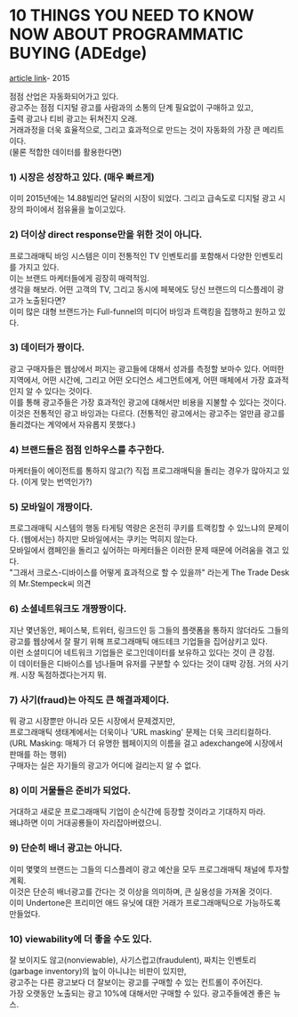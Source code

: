 # 10 THINGS YOU NEED TO KNOW NOW ABOUT PROGRAMMATIC BUYING (ADEdge)

[article link](http://adage.com/article/print-edition/10-things-programmatic-buying/298811/)- 2015

점점 산업은 자동화되어가고 있다.  
광고주는 점점 디지털 광고를 사람과의 소통의 단계 필요없이 구매하고 있고,  
출력 광고나 티비 광고는 뒤쳐진지 오래.  
거래과정을 더욱 효율적으로, 그리고 효과적으로 만드는 것이 자동화의 가장 큰 메리트이다.  
(물론 적합한 데이터를 활용한다면)  

### 1) 시장은 성장하고 있다. (매우 빠르게)  
  
이미 2015년에는 14.88빌리언 달러의 시장이 되었다.
그리고 급속도로 디지털 광고 시장의 파이에서 점유율을 높이고있다.  

### 2) 더이상 direct response만을 위한 것이 아니다.  

프로그래매틱 바잉 시스템은 이미 전통적인 TV 인벤토리를 포함해서 다양한 인벤토리를 가지고 있다.  
이는 브랜드 마케터들에게 굉장히 매력적임.  
생각을 해보라. 
어떤 고객의 TV, 그리고 동시에 페북에도 당신 브랜드의 디스플레이 광고가 노출된다면?  
이미 많은 대형 브랜드가는 Full-funnel의 미디어 바잉과 트랙킹을 집행하고 원하고 있다.  

### 3) 데이터가 짱이다.  

광고 구매자들은 웹상에서 퍼지는 광고들에 대해서 성과를 측정할 보마수 있다. 
어떠한 지역에서, 어떤 시간에, 그리고 어떤 오디언스 세그먼트에게, 어떤 매체에서 가장 효과적인지 알 수 있다는 것이다.  
이를 통해 광고주들은 가장 효과적인 광고에 대해서만 비용을 지불할 수 있다는 것이다.  
이것은 전통적인 광고 바잉과는 다르다. 
(전통적인 광고에서는 광고주는 얼만큼 광고를 돌리겠다는 계약에서 자유롭지 못했다.)

### 4) 브랜드들은 점점 인하우스를 추구한다.  

마케터들이 에이전트를 통하지 않고(?) 직접 프로그래매틱을 돌리는 경우가 많아지고 있다.  (이게 맞는 번역인가?)

### 5) 모바일이 개짱이다.  

프로그래매틱 시스템의 행동 타게팅 역량은 온전히 쿠키를 트랙킹할 수 있느냐의 문제이다. (웹에서는)
하지만 모바일에서는 쿠키는 먹히지 않는다.  
모바일에서 캠페인을 돌리고 싶어하는 마케터들은 이러한 문제 때문에 어려움을 겪고 있다.  
"그래서 크로스-디바이스를 어떻게 효과적으로 할 수 있을까" 라는게 The Trade Desk의 Mr.Stempeck씨 의견  

### 6) 소셜네트워크도 개짱짱이다.  

지난 몇년동안, 페이스북, 트위터, 링크드인 등 그들의 플랫폼을 통하지 않더라도 그들의 광고를 웹상에서 잘 팔기 위해 프로그래매틱 애드테크 기업들을 집어삼키고 있다.   
이런 소셜미디어 네트워크 기업들은 로그인데이터를 보유하고 있다는 것이 큰 강점.  
이 데이터들은 디바이스를 넘나들며 유저를 구분할 수 있다는 것이 대박 강점. 거의 사기캐. 시장 독점하겠다는거지 뭐.  

### 7) 사기(fraud)는 아직도 큰 해결과제이다.  

뭐 광고 시장뿐만 아니라 모든 시장에서 문제겠지만,  
프로그래매틱 생태계에서는 더욱이나 'URL masking' 문제는 더욱 크리티컬하다.
(URL Masking: 매체가 더 유명한 웹페이지의 이름을 걸고 adexchange에 시장에서 판매를 하는 행위)  
구매자는 실은 자기들의 광고가 어디에 걸리는지 알 수 없다.  

### 8) 이미 거물들은 준비가 되었다.  

거대하고 새로운 프로그래매틱 기업이 순식간에 등장할 것이라고 기대하지 마라.  
왜냐하면 이미 거대공룡들이 자리잡아버렸으니.  

### 9) 단순히 배너 광고는 아니다.  

이미 몇몇의 브랜드는 그들의 디스플레이 광고 예산을 모두 프로그래매틱 채널에 투자할 계획.  
이것은 단순히 배너광고를 간다는 것 이상을 의미하며, 큰 실용성을 가져올 것이다.  
이미 Undertone은 프리미언 애드 유닛에 대한 거래가 프로그래매틱으로 가능하도록 만들었다.  

### 10) viewability에 더 좋을 수도 있다. 

잘 보이지도 않고(nonviewable), 사기스럽고(fraudulent), 짜치는 인벤토리(garbage inventory)의 늪이 아니냐는 비판이 있지만,  
광고주는 다른 광고보다 더 잘보이는 광고를 구매할 수 있는 컨트롤이 주어진다.  
가장 오랫동안 노출되는 광고 10%에 대해서만 구매할 수 있다. 광고주들에겐 좋은 뉴스.  




